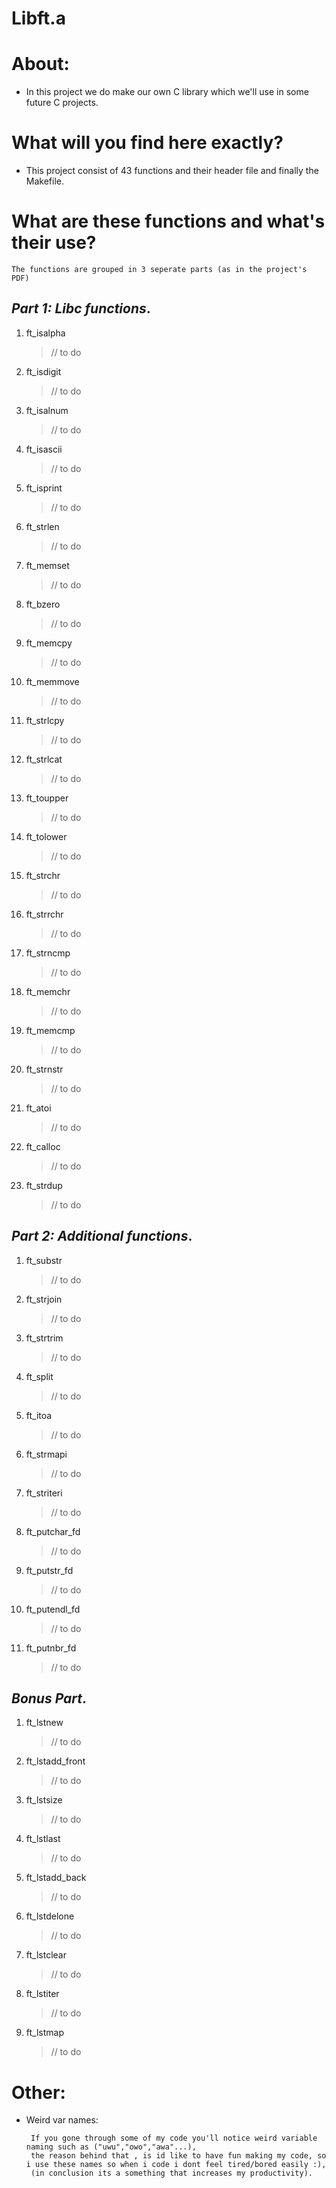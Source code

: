 ﻿# Libft.a 

# About:

 - In this project we do make our own C library which we'll use in some future C projects.

# What will you find here exactly?
	

 - This project consist of 43 functions and their header file and finally the Makefile.

	
# What are these functions and what's their use?
	The functions are grouped in 3 seperate parts (as in the project's PDF)
## ***Part 1:  Libc functions***.
1. ft_isalpha
	> // to do 
 2. ft_isdigit
 	> // to do 
 3. ft_isalnum
 	> // to do 
 4. ft_isascii
 	> // to do 
 5. ft_isprint
 	> // to do 
 6. ft_strlen
 	> // to do 
 7. ft_memset  
 	> // to do 
 8. ft_bzero
 	> // to do 
 9. ft_memcpy 
 	> // to do 
 10. ft_memmove 
	 > // to do 
 11. ft_strlcpy 
	 > // to do 
 12. ft_strlcat     
	 > // to do 
 13. ft_toupper
	 > // to do 
 14. ft_tolower
	 > // to do 
 15. ft_strchr
	 > // to do 
 16. ft_strrchr
	 > // to do 
 17. ft_strncmp
	 > // to do 
 18. ft_memchr
	 > // to do 
 19. ft_memcmp
	 > // to do 
 20.  ft_strnstr
	  > // to do 
 21. ft_atoi
	 > // to do 
 22. ft_calloc
		> // to do
 23.  ft_strdup 
		>  // to do

## ***Part 2:  Additional functions***.

 1. ft_substr
	> // to do 
 2.  ft_strjoin
		> // to do 
 3. ft_strtrim
	> // to do 
 4. ft_split
	> // to do 
 5. ft_itoa
	> // to do 
 6. ft_strmapi
	> // to do 
 7. ft_striteri
	> // to do 
 8. ft_putchar_fd
	> // to do 
 9. ft_putstr_fd
	> // to do 
 10. ft_putendl_fd
		> // to do 
 11. ft_putnbr_fd
		> // to do 
## ***Bonus Part***.

 1. ft_lstnew 
	> // to do 
 2. ft_lstadd_front 
	> // to do 
 3. ft_lstsize 
	> // to do 
 4. ft_lstlast 
	> // to do 
 5. ft_lstadd_back
	> // to do 
 6. ft_lstdelone 
	> // to do 
 7. ft_lstclear 
	> // to do 
 8. ft_lstiter 
	> // to do 
 9. ft_lstmap
	> // to do 
# Other:

 - Weird var names:

		If you gone through some of my code you'll notice weird variable naming such as ("uwu","owo","awa"...),
		the reason behind that , is id like to have fun making my code, so i use these names so when i code i dont feel tired/bored easily :),
		(in conclusion its a something that increases my productivity).
